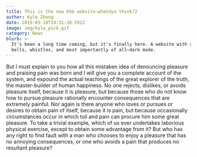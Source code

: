 ```yaml
---
title: This is the new KGG website—whatdya think?2
author: Kyle Zheng
date: 2019-03-18T19:31:20.591Z
image: img/kyle_pick.gif
category: News
blurb: >-
  It's been a long time coming, but it's finally here. A website with all the
  bells, whistles, and most importantly of all—dark mode.
---
```

But I must explain to you how all this mistaken idea of denouncing pleasure and praising pain was born and I will give you a complete account of the system, and expound the actual teachings of the great explorer of the truth, the master-builder of human happiness. No one rejects, dislikes, or avoids pleasure itself, because it is pleasure, but because those who do not know how to pursue pleasure rationally encounter consequences that are extremely painful. Nor again is there anyone who loves or pursues or desires to obtain pain of itself, because it is pain, but because occasionally circumstances occur in which toil and pain can procure him some great pleasure. To take a trivial example, which of us ever undertakes laborious physical exercise, except to obtain some advantage from it? But who has any right to find fault with a man who chooses to enjoy a pleasure that has no annoying consequences, or one who avoids a pain that produces no resultant pleasure?

